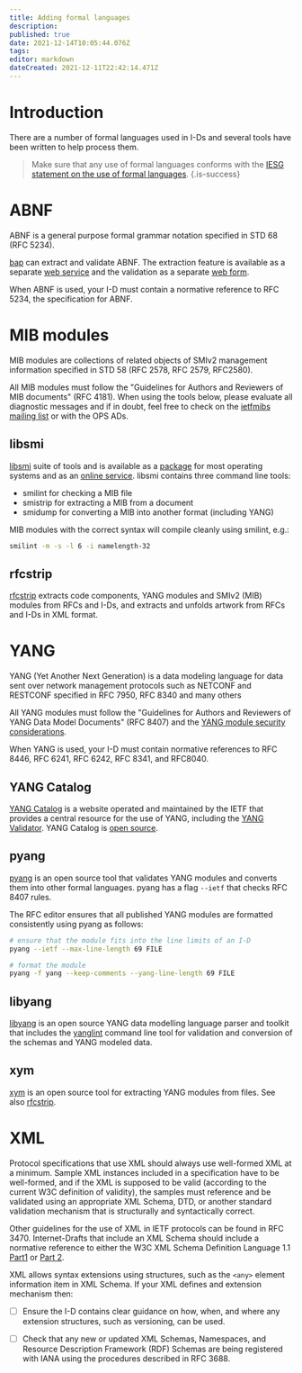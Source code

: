 ```yaml
---
title: Adding formal languages
description: 
published: true
date: 2021-12-14T10:05:44.076Z
tags: 
editor: markdown
dateCreated: 2021-12-11T22:42:14.471Z
---
```


# Introduction
There are a number of formal languages used in I-Ds and several tools have been written to help process them. 

> Make sure that any use of formal languages conforms with the [IESG statement on the use of formal languages](https://www.ietf.org/about/groups/iesg/statements/formal-languages-use/).
{.is-success}

# ABNF
ABNF is a general purpose formal grammar notation specified in STD 68 (RFC 5234).

[bap](https://github.com/ietf-tools/bap) can extract and validate ABNF.  The extraction feature is available as a separate [web service](https://tools.ietf.org/abnf/) and the validation as a separate [web form](https://tools.ietf.org/tools/bap/abnf.cgi).

When ABNF is used, your I-D must contain a normative reference to RFC 5234, the specification for ABNF.

# MIB modules
MIB modules are collections of related objects of SMIv2 management information specified in STD 58 (RFC 2578, RFC 2579, RFC2580).

All MIB modules must follow the "Guidelines for Authors and Reviewers of MIB documents" (RFC 4181).  When using the tools below, please evaluate all diagnostic messages and if in doubt, feel free to check on the [ietfmibs mailing list](https://www.ietf.org/mailman/listinfo/IETFMIBS) or with the OPS ADs.

## libsmi
[libsmi](https://www.ibr.cs.tu-bs.de/projects/libsmi/download.html?lang=de) suite of tools and is available as a [package](https://command-not-found.com/smilint) for most operating systems and as an [online service](https://www.ibr.cs.tu-bs.de/projects/libsmi/tools/). libsmi contains three command line tools:

* smilint for checking a MIB file
* smistrip for extracting a MIB from a document
* smidump for converting a MIB into another format (including YANG) 

MIB modules with the correct syntax will compile cleanly using smilint, e.g.:
```bash
smilint -m -s -l 6 -i namelength-32
```

## rfcstrip
[rfcstrip](https://github.com/mbj4668/rfcstrip) extracts code components, YANG modules and SMIv2 (MIB) modules from RFCs and I-Ds, and extracts and unfolds artwork from RFCs and I-Ds in XML format.

# YANG
YANG (Yet Another Next Generation) is a data modeling language for data sent over network management protocols such as NETCONF and RESTCONF specified in RFC 7950, RFC 8340 and many others  

All YANG modules must follow the "Guidelines for Authors and Reviewers of YANG Data Model Documents" (RFC 8407) and the [YANG module security considerations](https://trac.ietf.org/trac/ops/wiki/yang-security-guidelines).

When YANG is used, your I-D must contain normative references to RFC 8446, RFC 6241, RFC 6242, RFC 8341, and RFC8040.

## YANG Catalog
[YANG Catalog](https://www.yangvalidator.com/) is a website operated and maintained by the IETF that provides a central resource for the use of YANG, including the [YANG Validator](https://www.yangvalidator.com/yangvalidator).  YANG Catalog is [open source](https://github.com/YangCatalog).

## pyang
[pyang](https://github.com/mbj4668/pyang) is an open source tool that validates YANG modules and converts them into other formal languages. pyang has a flag `--ietf` that checks RFC 8407 rules.

The RFC editor ensures that all published YANG modules are formatted consistently using pyang as follows:

```bash
# ensure that the module fits into the line limits of an I-D
pyang --ietf --max-line-length 69 FILE

# format the module
pyang -f yang --keep-comments --yang-line-length 69 FILE
```

## libyang
[libyang](https://github.com/CESNET/libyang) is an open source YANG data modelling language parser and toolkit that includes the [yanglint](https://github.com/CESNET/libyang/blob/master/tools/lint/examples/README.md) command line tool for validation and conversion of the schemas and YANG modeled data.

## xym
[xym](https://github.com/xym-tool/xym) is an open source tool for extracting YANG modules from files.  See also [rfcstrip](#rfcstrip).

# XML
Protocol specifications that use XML should always use well-formed XML at a minimum. Sample XML instances included in a specification have to be well-formed, and if the XML is supposed to be valid (according to the current W3C definition of validity), the samples must reference and be validated using an appropriate XML Schema, DTD, or another standard validation mechanism that is structurally and syntactically correct.

Other guidelines for the use of XML in IETF protocols can be found in RFC 3470. Internet-Drafts that include an XML Schema should include a normative reference to either the W3C XML Schema Definition Language 1.1 [Part1](https://www.w3.org/TR/xmlschema11-1/) or [Part 2](https://www.w3.org/TR/xmlschema11-2/).

XML allows syntax extensions using structures, such as the `<any>` element information item in XML Schema.  If your XML defines and extension mechanism then:

- [ ] Ensure the I-D contains clear guidance on how, when, and where any extension structures, such as versioning, can be used.
- [ ] Check that any new or updated XML Schemas, Namespaces, and Resource Description Framework (RDF) Schemas are being registered with IANA using the procedures described in RFC 3688.

